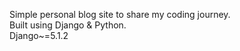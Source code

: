 Simple personal blog site to share my coding journey. <br/>
Built using Django & Python. <br/>
Django~=5.1.2
